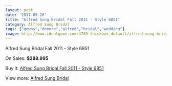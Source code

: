 ```yaml
---
layout: post
date: '2017-05-26'
title: "Alfred Sung Bridal Fall 2011 - Style 6851"
category: Alfred Sung Bridal
tags: ["gowns","demure","alfred","bridal","wedding"]
image: http://www.idealgown.com/4789-thickbox_default/alfred-sung-bridal-fall-2011-style-6851.jpg
---
```

Alfred Sung Bridal Fall 2011 - Style 6851

On Sales: **$288.995**
<a href="https://www.idealgown.com/en/alfred-sung-bridal/2158-alfred-sung-bridal-fall-2011-style-6851.html"><amp-img layout="responsive" width="600" height="600" src="//www.idealgown.com/4789-thickbox_default/alfred-sung-bridal-fall-2011-style-6851.jpg" alt="Alfred Sung Bridal Fall 2011 - Style 6851 0" /></a>

Buy it: [Alfred Sung Bridal Fall 2011 - Style 6851](https://www.idealgown.com/en/alfred-sung-bridal/2158-alfred-sung-bridal-fall-2011-style-6851.html "Alfred Sung Bridal Fall 2011 - Style 6851")

View more: [Alfred Sung Bridal](https://www.idealgown.com/en/30-alfred-sung-bridal "Alfred Sung Bridal")